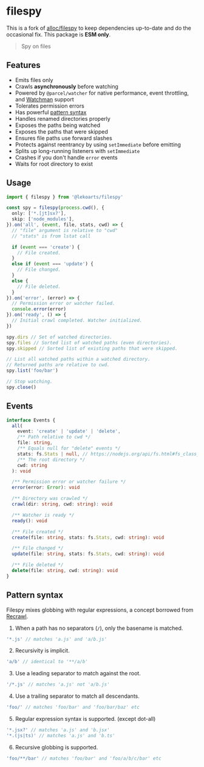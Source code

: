 # filespy

This is a fork of [alloc/filespy](https://github.com/alloc/filespy) to keep dependencies up-to-date and do the occasional fix. This package is **ESM only**.

> Spy on files

## Features

- Emits files only
- Crawls **asynchronously** before watching
- Powered by `@parcel/watcher` for native performance, event throttling, and [Watchman](https://facebook.github.io/watchman/) support
- Tolerates permission errors
- Has powerful [pattern syntax](#pattern-syntax)
- Handles renamed directories properly
- Exposes the paths being watched
- Exposes the paths that were skipped
- Ensures file paths use forward slashes
- Protects against reentrancy by using `setImmediate` before emitting
- Splits up long-running listeners with `setImmediate`
- Crashes if you don't handle `error` events
- Waits for root directory to exist

## Usage

```ts
import { filespy } from '@lekoarts/filespy'

const spy = filespy(process.cwd(), {
  only: ['*.[jt]sx?'],
  skip: ['node_modules'],
}).on('all', (event, file, stats, cwd) => {
  // "file" argument is relative to "cwd"
  // "stats" is from lstat call

  if (event === 'create') {
    // File created.
  }
  else if (event === 'update') {
    // File changed.
  }
  else {
    // File deleted.
  }
}).on('error', (error) => {
  // Permission error or watcher failed.
  console.error(error)
}).on('ready', () => {
  // Initial crawl completed. Watcher initialized.
})

spy.dirs // Set of watched directories.
spy.files // Sorted list of watched paths (even directories).
spy.skipped // Sorted list of existing paths that were skipped.

// List all watched paths within a watched directory.
// Returned paths are relative to cwd.
spy.list('foo/bar')

// Stop watching.
spy.close()
```

## Events

```ts
interface Events {
  all(
    event: 'create' | 'update' | 'delete',
    /** Path relative to cwd */
    file: string,
    /** Equals null for "delete" events */
    stats: fs.Stats | null, // https://nodejs.org/api/fs.html#fs_class_fs_stats
    /** The root directory */
    cwd: string
  ): void

  /** Permission error or watcher failure */
  error(error: Error): void

  /** Directory was crawled */
  crawl(dir: string, cwd: string): void

  /** Watcher is ready */
  ready(): void

  /** File created */
  create(file: string, stats: fs.Stats, cwd: string): void

  /** File changed */
  update(file: string, stats: fs.Stats, cwd: string): void

  /** File deleted */
  delete(file: string, cwd: string): void
}
```

## Pattern syntax

Filespy mixes globbing with regular expressions, a concept borrowed from [Recrawl](https://github.com/aleclarson/recrawl).

1. When a path has no separators (`/`), only the basename is matched.

```js
'*.js' // matches 'a.js' and 'a/b.js'
```

2. Recursivity is implicit.

```js
'a/b' // identical to '**/a/b'
```

3. Use a leading separator to match against the root.

```js
'/*.js' // matches 'a.js' not 'a/b.js'
```

4. Use a trailing separator to match all descendants.

```js
'foo/' // matches 'foo/bar' and 'foo/bar/baz' etc
```

5. Regular expression syntax is supported. (except dot-all)

```js
'*.jsx?' // matches 'a.js' and 'b.jsx'
'*.(js|ts)' // matches 'a.js' and 'b.ts'
```

6. Recursive globbing is supported.

```js
'foo/**/bar' // matches 'foo/bar' and 'foo/a/b/c/bar' etc
```
